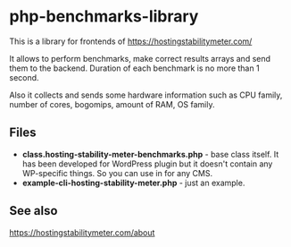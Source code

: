 # php-benchmarks-library

This is a library for frontends of https://hostingstabilitymeter.com/ 

It allows to perform benchmarks, make correct results arrays and send them to the backend. Duration of each benchmark is no more than 1 second.

Also it collects and sends some hardware information such as CPU family, number of cores, bogomips, amount of RAM, OS family.

## Files

* **class.hosting-stability-meter-benchmarks.php** - base class itself. It has been developed for WordPress plugin but it doesn't contain any WP-specific things. So you can use in for any CMS.
* **example-cli-hosting-stability-meter.php** - just an example.

## See also 
https://hostingstabilitymeter.com/about
